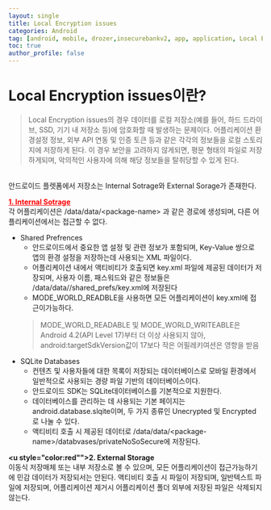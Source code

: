 ```yaml
---
layout: single
title: Local Encryption issues
categories: Android
tag: [android, mobile, drozer,insecurebankv2, app, application, Local Encryption issues]
toc: true
author_profile: false
---
```


# Local Encryption issues이란?
> Local Encryption issues의 경우 데이터를 로컬 저장소(예를 들어, 하드 드라이브, SSD, 기기 내 저장소 등)에 암호화할 때 발생하는 문제이다.
어플리케이션 환경설정 정보, 외부 API 연동 및 인증 토큰 등과 같은 각각의 정보들을 로컬 스토리지에 저장하게 된다. 이 경우 보안을 고려하지 않게되면, 평문 형태의 파일로 저장하게되며, 악의적인 사용자에 의해 해당 정보들을 탈취당할 수 있게 된다.
<br>
안드로이드 플렛폼에서 저장소는 Internal Sotrage와 External Sorage가 존재한다.

**<u style="color:red">1. Internal Sotrage</u>**
<br>
각 어플리케이션은 /data/data/\<package-name\> 과 같은 경로에 생성되며, 다른 어플리케이션에서는 접근할 수 없다.
- Shared Prefrences 
    - 안드로이드에서 중요한 앱 설정 및 관련 정보가 포함되며, Key-Value 쌍으로 앱의 환경 설정을 저장하는데 사용되는 XML 파일이다.
    - 어플리케이션 내에서 액티비티가 호출되면 key.xml 파일에 제공된 데이터가 저장되며, 사용자 이름, 패스워드와 같은 정보들은 /data/data/<package-name>/shared_prefs/key.xml에 저장된다
    - MODE_WORLD_READBLE을 사용하면 모든 어플리케이션이 key.xml에 접근이가능하다.
    > MODE_WORLD_READABLE 및 MODE_WORLD_WRITEABLE은 Android 4.2(API Level 17)부터 더 이상 사용되지 않아, android:targetSdkVersion값이 17보다 작은 어필레키여션은 영향을 받음
- SQLite Databases
    - 컨텐츠 및 사용자들에 대한 목록이 저장되는 데이터베이스로 모바일 환경에서 일반적으로 사용되는 경량 파일 기반의 데이터베이스이다.
    - 안드로이드 SDK는 SQLite데이터베이스를 기본적으로 지원한다.
    - 데이터베이스를 관리하는 데 사용되는 기본 페이지는 android.database.slqite이며, 두 가지 종류인 Unecrypted 및 Encrypted로 나눌 수 있다.
    - 액티비티 호출 시 제공된 데이터로 /data/data/\<package-name\>/databvases/privateNoSoSecure에 저장된다.

**<u style="color:red"">2. External Storage</u>**
<br>
이동식 저장매체 또는 내부 저장소로 볼 수 있으며, 모든 어플리케이션이 접근가능하기에 민감 데이터가 저장되서는 안된다. 액티비티 호출 시 파일이 저장되며, 일반텍스트 파일에 저장되며, 어플리케이션 제거시 어플리케이션 폴더 외부에 저장된 파일은 삭제되지 않는다.
